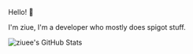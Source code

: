 Hello! 👋

I'm ziue, I'm a developer who mostly does spigot stuff.

<img align="left" alt="ziuee's GitHub Stats" src="https://github-readme-stats.vercel.app/api?username=ziuee&show_icons=true&hide_border=true"/>
